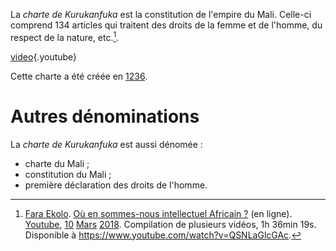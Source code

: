 <!-- TITLE: Charte de Kurukanfuka / Constitution du Mali -->
<!-- SUBTITLE: Présentation de la Charte De Kurukanfuka -->

La *charte de Kurukanfuka* est la constitution de l'empire du Mali. Celle-ci comprend 134 articles qui traitent des droits de la femme et de l'homme, du respect de la nature, etc.[^1].

[video](https://www.youtube.com/watch?v=K_tzzRnGzsY){.youtube}

Cette charte a été créée en [1236](/histoire/date/calendrier-gregorien/par-annee/1236).

# Autres dénominations
La *charte de Kurukanfuka* est aussi dénomée :
* charte du Mali ;
* constitution du Mali ;
* première déclaration des droits de l'homme.


[^1]: [Fara Ekolo](https://www.youtube.com/channel/UC6-IxpEVchmoKRXDl9fMxrw). [Où en sommes-nous intellectuel Africain ?](https://www.youtube.com/watch?v=QSNLaGlcGAc) (en ligne). [Youtube](https://www.youtube.com), [10](/histoire/date/calendrier-gregorien/par-jour/10) [Mars](/histoire/date/calendrier-gregorien/par-mois/mars) [2018](/histoire/date/calendrier-gregorien/par-annee/2018). Compilation de plusieurs vidéos, 1h 36min 19s. Disponible à https://www.youtube.com/watch?v=QSNLaGlcGAc.